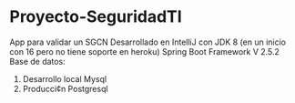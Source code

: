 # Proyecto-SeguridadTI
App para validar un SGCN
Desarrollado en IntelliJ con JDK 8 (en un inicio con 16 pero no tiene soporte en heroku)
Spring Boot Framework V 2.5.2 
Base de datos: 
1. Desarrollo local Mysql
2. Producci¢n Postgresql 
